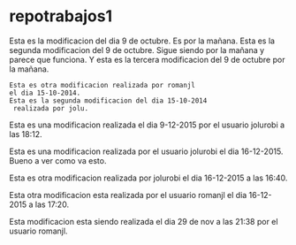 repotrabajos1
=============
Esta es la modificacion del dia 9 de octubre.
Es por la mañana.
	Esta es la segunda modificacion del 9 de octubre. Sigue siendo por la mañana
y parece que funciona.
	Y esta es la tercera modificacion del 9 de octubre por la mañana.
	
	Esta es otra modificacion realizada por romanjl
	el dia 15-10-2014.
	Esta es la segunda modificacion del dia 15-10-2014
	 realizada por jolu.
	 
	
Esta es una modificacion realizada el dia 9-12-2015 por el usuario jolurobi
a las 18:12. 

Esta es una modificacion realizada por el usuario jolurobi el dia 16-12-2015. Bueno
a ver como va esto.

Esta es otra modificacion realizada por jolurobi el dia 16-12-2015
a las 16:40.

Esta otra modificacion esta realizada por el usuario romanjl el dia 16-12-2015 
a las 17:20.

Esta modificacion esta siendo  realizada el dia 29 de nov a las 21:38
por el usuario romanjl.
